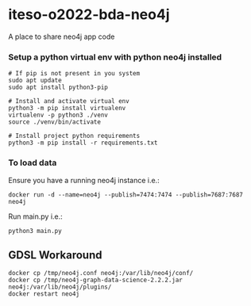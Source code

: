 # iteso-o2022-bda-neo4j

A place to share neo4j app code

### Setup a python virtual env with python neo4j installed
```
# If pip is not present in you system
sudo apt update
sudo apt install python3-pip

# Install and activate virtual env
python3 -m pip install virtualenv
virtualenv -p python3 ./venv
source ./venv/bin/activate

# Install project python requirements
python3 -m pip install -r requirements.txt
```

### To load data
Ensure you have a running neo4j instance
i.e.:
```
docker run -d --name=neo4j --publish=7474:7474 --publish=7687:7687 neo4j
```
Run main.py
i.e.:
```
python3 main.py
```

## GDSL Workaround

```
docker cp /tmp/neo4j.conf neo4j:/var/lib/neo4j/conf/
docker cp /tmp/neo4j-graph-data-science-2.2.2.jar neo4j:/var/lib/neo4j/plugins/
docker restart neo4j
```